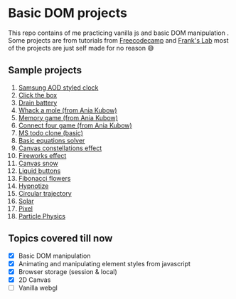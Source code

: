 # Basic DOM projects

This repo contains of me practicing vanilla js and basic DOM manipulation . Some projects are from tutorials from [Freecodecamp](https://www.youtube.com/channel/UC8butISFwT-Wl7EV0hUK0BQ) and [Frank's Lab](https://www.youtube.com/channel/UCEqc149iR-ALYkGM6TG-7vQ) most of the projects are just self made for no reason 😅

## Sample projects

1. [Samsung AOD styled clock](https://pacifio.github.io/learning-dom/samsung-aod/index.html)
2. [Click the box](https://pacifio.github.io/learning-dom/click-the-box/index.html)
3. [Drain battery](https://pacifio.github.io/learning-dom/drain-battery/index.html)
4. [Whack a mole (from Ania Kubow)](https://pacifio.github.io/lwhack-a-mole/samsung-aod/index.html)
5. [Memory game (from Ania Kubow)](https://pacifio.github.io/memory-game/samsung-aod/index.html)
6. [Connect four game (from Ania Kubow)](https://pacifio.github.io/connect-four/samsung-aod/index.html)
7. [MS todo clone (basic)](https://pacifio.github.io/learning-dom/ms-todo-clone/index.html)
8. [Basic equations solver](https://pacifio.github.io/learning-dom/equations-solver/index.html)
9. [Canvas constellations effect](https://pacifio.github.io/learning-dom/basic-canvas/index.html)
10. [Fireworks effect](https://pacifio.github.io/learning-dom/fireworks/index.html)
11. [Canvas snow](https://pacifio.github.io/learning-dom/canvas-snow/index.html)
12. [Liquid buttons](https://pacifio.github.io/learning-dom/liquid-buttons/index.html)
13. [Fibonacci flowers](https://pacifio.github.io/learning-dom/fibonacci-flowers/index.html)
14. [Hypnotize](https://pacifio.github.io/learning-dom/hypnotize/index.html)
15. [Circular trajectory](https://pacifio.github.io/learning-dom/circular-trajectory/index.html)
16. [Solar](https://pacifio.github.io/learning-dom/solar/index.html)
17. [Pixel](https://pacifio.github.io/learning-dom/pixel/index.html)
18. [Particle Physics](https://pacifio.github.io/learning-dom/particle-physics/index.html)

## Topics covered till now

- [x] Basic DOM manipulation
- [x] Animating and manipulating element styles from javascript
- [x] Browser storage (session & local)
- [x] 2D Canvas
- [ ] Vanilla webgl
